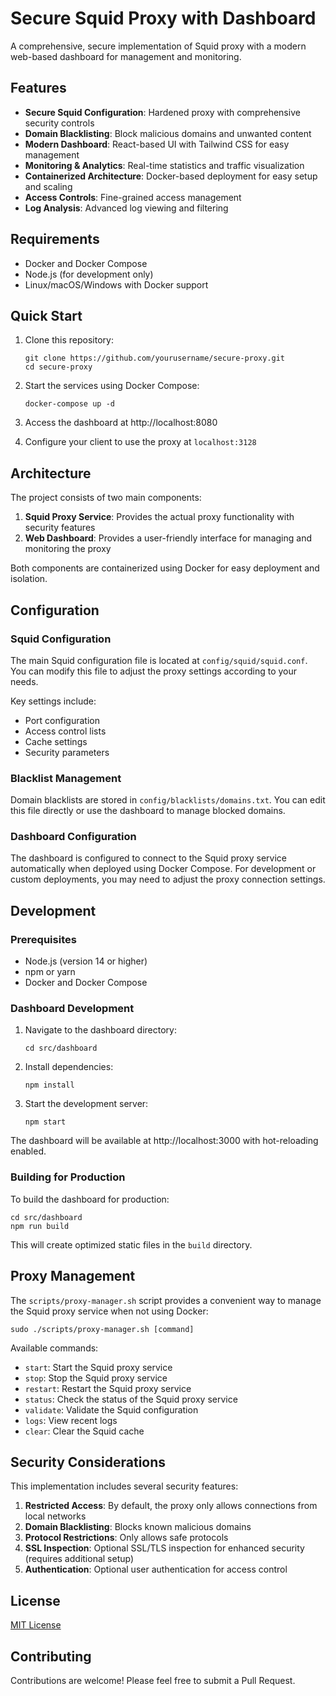 # Secure Squid Proxy with Dashboard

A comprehensive, secure implementation of Squid proxy with a modern web-based dashboard for management and monitoring.

## Features

- **Secure Squid Configuration**: Hardened proxy with comprehensive security controls
- **Domain Blacklisting**: Block malicious domains and unwanted content
- **Modern Dashboard**: React-based UI with Tailwind CSS for easy management
- **Monitoring & Analytics**: Real-time statistics and traffic visualization
- **Containerized Architecture**: Docker-based deployment for easy setup and scaling
- **Access Controls**: Fine-grained access management
- **Log Analysis**: Advanced log viewing and filtering

## Requirements

- Docker and Docker Compose
- Node.js (for development only)
- Linux/macOS/Windows with Docker support

## Quick Start

1. Clone this repository:
   ```
   git clone https://github.com/yourusername/secure-proxy.git
   cd secure-proxy
   ```

2. Start the services using Docker Compose:
   ```
   docker-compose up -d
   ```

3. Access the dashboard at http://localhost:8080

4. Configure your client to use the proxy at `localhost:3128`

## Architecture

The project consists of two main components:

1. **Squid Proxy Service**: Provides the actual proxy functionality with security features
2. **Web Dashboard**: Provides a user-friendly interface for managing and monitoring the proxy

Both components are containerized using Docker for easy deployment and isolation.

## Configuration

### Squid Configuration

The main Squid configuration file is located at `config/squid/squid.conf`. You can modify this file to adjust the proxy settings according to your needs.

Key settings include:
- Port configuration
- Access control lists
- Cache settings
- Security parameters

### Blacklist Management

Domain blacklists are stored in `config/blacklists/domains.txt`. You can edit this file directly or use the dashboard to manage blocked domains.

### Dashboard Configuration

The dashboard is configured to connect to the Squid proxy service automatically when deployed using Docker Compose. For development or custom deployments, you may need to adjust the proxy connection settings.

## Development

### Prerequisites

- Node.js (version 14 or higher)
- npm or yarn
- Docker and Docker Compose

### Dashboard Development

1. Navigate to the dashboard directory:
   ```
   cd src/dashboard
   ```

2. Install dependencies:
   ```
   npm install
   ```

3. Start the development server:
   ```
   npm start
   ```

The dashboard will be available at http://localhost:3000 with hot-reloading enabled.

### Building for Production

To build the dashboard for production:

```
cd src/dashboard
npm run build
```

This will create optimized static files in the `build` directory.

## Proxy Management

The `scripts/proxy-manager.sh` script provides a convenient way to manage the Squid proxy service when not using Docker:

```
sudo ./scripts/proxy-manager.sh [command]
```

Available commands:
- `start`: Start the Squid proxy service
- `stop`: Stop the Squid proxy service
- `restart`: Restart the Squid proxy service
- `status`: Check the status of the Squid proxy service
- `validate`: Validate the Squid configuration
- `logs`: View recent logs
- `clear`: Clear the Squid cache

## Security Considerations

This implementation includes several security features:

1. **Restricted Access**: By default, the proxy only allows connections from local networks
2. **Domain Blacklisting**: Blocks known malicious domains
3. **Protocol Restrictions**: Only allows safe protocols
4. **SSL Inspection**: Optional SSL/TLS inspection for enhanced security (requires additional setup)
5. **Authentication**: Optional user authentication for access control

## License

[MIT License](LICENSE)

## Contributing

Contributions are welcome! Please feel free to submit a Pull Request.